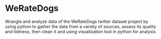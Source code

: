 # WeRateDogs
Wrangle and analyze data of the WeRateDogs twitter dataset project by using python to gather the data from a variety of sources, assess its quality and tidiness, then clean it and using visualization tool in python for analysis 
